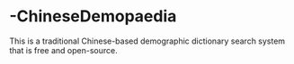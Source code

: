 # -ChineseDemopaedia
This is a traditional Chinese-based demographic dictionary search system that is free and open-source.
